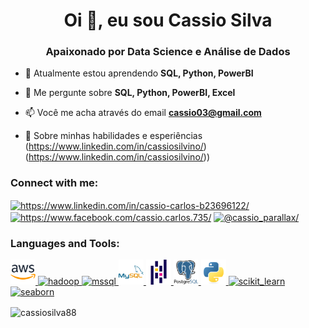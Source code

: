 <h1 align="center">Oi 👋, eu sou Cassio Silva</h1>
<h3 align="center">Apaixonado por Data Science e Análise de Dados</h3>

- 🌱 Atualmente estou aprendendo **SQL, Python, PowerBI**

- 💬 Me pergunte sobre **SQL, Python, PowerBI, Excel**

- 📫 Você me acha através do email **cassio03@gmail.com**

- 📄 Sobre minhas habilidades e esperiências (https://www.linkedin.com/in/cassiosilvino/)(https://www.linkedin.com/in/cassiosilvino/))

<h3 align="left">Connect with me:</h3>
<p align="left">
<a href="https://linkedin.com/in/https://www.linkedin.com/in/cassio-carlos-b23696122/" target="blank"><img align="center" src="https://raw.githubusercontent.com/rahuldkjain/github-profile-readme-generator/master/src/images/icons/Social/linked-in-alt.svg" alt="https://www.linkedin.com/in/cassio-carlos-b23696122/" height="30" width="40" /></a>
<a href="https://fb.com/https://www.facebook.com/cassio.carlos.735/" target="blank"><img align="center" src="https://raw.githubusercontent.com/rahuldkjain/github-profile-readme-generator/master/src/images/icons/Social/facebook.svg" alt="https://www.facebook.com/cassio.carlos.735/" height="30" width="40" /></a>
<a href="https://instagram.com/@cassio_parallax/" target="blank"><img align="center" src="https://raw.githubusercontent.com/rahuldkjain/github-profile-readme-generator/master/src/images/icons/Social/instagram.svg" alt="@cassio_parallax/" height="30" width="40" /></a>
</p>

<h3 align="left">Languages and Tools:</h3>
<p align="left"> <a href="https://aws.amazon.com" target="_blank" rel="noreferrer"> <img src="https://raw.githubusercontent.com/devicons/devicon/master/icons/amazonwebservices/amazonwebservices-original-wordmark.svg" alt="aws" width="40" height="40"/> </a> <a href="https://hadoop.apache.org/" target="_blank" rel="noreferrer"> <img src="https://www.vectorlogo.zone/logos/apache_hadoop/apache_hadoop-icon.svg" alt="hadoop" width="40" height="40"/> </a> <a href="https://www.microsoft.com/en-us/sql-server" target="_blank" rel="noreferrer"> <img src="https://www.svgrepo.com/show/303229/microsoft-sql-server-logo.svg" alt="mssql" width="40" height="40"/> </a> <a href="https://www.mysql.com/" target="_blank" rel="noreferrer"> <img src="https://raw.githubusercontent.com/devicons/devicon/master/icons/mysql/mysql-original-wordmark.svg" alt="mysql" width="40" height="40"/> </a> <a href="https://pandas.pydata.org/" target="_blank" rel="noreferrer"> <img src="https://raw.githubusercontent.com/devicons/devicon/2ae2a900d2f041da66e950e4d48052658d850630/icons/pandas/pandas-original.svg" alt="pandas" width="40" height="40"/> </a> <a href="https://www.postgresql.org" target="_blank" rel="noreferrer"> <img src="https://raw.githubusercontent.com/devicons/devicon/master/icons/postgresql/postgresql-original-wordmark.svg" alt="postgresql" width="40" height="40"/> </a> <a href="https://www.python.org" target="_blank" rel="noreferrer"> <img src="https://raw.githubusercontent.com/devicons/devicon/master/icons/python/python-original.svg" alt="python" width="40" height="40"/> </a> <a href="https://scikit-learn.org/" target="_blank" rel="noreferrer"> <img src="https://upload.wikimedia.org/wikipedia/commons/0/05/Scikit_learn_logo_small.svg" alt="scikit_learn" width="40" height="40"/> </a> <a href="https://seaborn.pydata.org/" target="_blank" rel="noreferrer"> <img src="https://seaborn.pydata.org/_images/logo-mark-lightbg.svg" alt="seaborn" width="40" height="40"/> </a> </p>

<p><img align="center" src="https://github-readme-stats.vercel.app/api/top-langs?username=cassiosilva88&show_icons=true&locale=en&layout=compact" alt="cassiosilva88" /></p>









<!---

- 👋 Oi, eu sou Cassio Silva ou pode me chamar pelo @cassiosilva88
- 👀 I’m interested in ...
- 🌱 I’m currently learning ...
- 💞️ I’m looking to collaborate on ...
- 📫 How to reach me ...


cassiosilva88/cassiosilva88 is a ✨ special ✨ repository because its `README.md` (this file) appears on your GitHub profile.
You can click the Preview link to take a look at your changes.
--->
